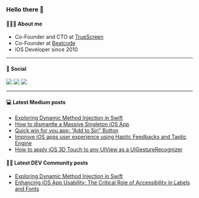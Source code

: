 ### Hello there 👋

#### 🧑🏻‍💻 About me
- Co-Founder and CTO at [TrueScreen](https://truescreen.io)
- Co-Founder at [Beatcode](https://beatcode.it)
- iOS Developer since 2010

---

#### 🔗 Social

<a href="https://twitter.com/neobeppe"><img src="https://img.shields.io/badge/Twitter-1DA1F2?style=for-the-badge&logo=twitter&logoColor=white"></img></a>
<a href="https://dev.to/neobeppe"><img src="https://img.shields.io/badge/dev.to-0A0A0A?style=for-the-badge&logo=dev.to&logoColor=white"></img></a>
<a href="https://www.linkedin.com/in/giuseppetravasoni/"><img src="https://img.shields.io/badge/LinkedIn-0077B5?style=for-the-badge&logo=linkedin&logoColor=white"></img></a>

---

#### 💻 Latest Medium posts
<!-- MEDIUM:START -->
- [Exploring Dynamic Method Injection in Swift](https://neobeppe.medium.com/exploring-dynamic-method-injection-in-swift-1c6dc7b6a5ad?source=rss-d32812c01d9a------2)
- [How to dismantle a Massive Singleton iOS App](https://neobeppe.medium.com/how-to-dismantle-a-massive-singleton-ios-app-a3fb75f7d18f?source=rss-d32812c01d9a------2)
- [Quick win for you app: “Add to Siri” Button](https://neobeppe.medium.com/quick-win-for-you-app-add-to-siri-button-7f4badf38e92?source=rss-d32812c01d9a------2)
- [Improve iOS apps user experience using Haptic Feedbacks and Taptic Engine](https://medium.com/beatcode/improve-ios-apps-user-experience-using-haptic-feedbacks-and-taptic-engine-fffe632c8a74?source=rss-d32812c01d9a------2)
- [How to apply iOS 3D Touch to any UIView as a UIGestureRecognizer](https://neobeppe.medium.com/how-to-apply-ios-3d-touch-to-any-uiview-as-a-uigesturerecognizer-a1d6da6aac18?source=rss-d32812c01d9a------2)
<!-- MEDIUM:END -->


#### ✍🏻 Latest DEV Community posts

<!-- DEVTO:START -->
- [Exploring Dynamic Method Injection in Swift](https://dev.to/neobeppe/exploring-dynamic-method-injection-in-swift-5bno)
- [Enhancing iOS App Usability: The Critical Role of Accessibility in Labels and Fonts](https://dev.to/neobeppe/enhancing-ios-app-usability-the-critical-role-of-accessibility-in-labels-and-fonts-21oh)
<!-- DEVTO:END -->
